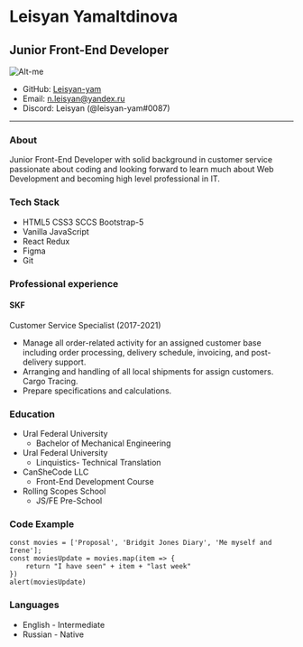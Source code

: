 # Leisyan Yamaltdinova 
## Junior Front-End Developer 

![Alt-me](https://avatars.githubusercontent.com/u/105153778?s=400&u=de90e2c2b3d031f313c2608db2926e1848a42908&v=4)

* GitHub: [Leisyan-yam](https://github.com/Leisyan-yam)
* Email: n.leisyan@yandex.ru
* Discord: Leisyan (@leisyan-yam#0087)

***
### About 
Junior Front-End Developer with solid background in customer service passionate about coding and looking forward to learn much about Web Development and becoming high level professional in IT.

### Tech Stack
* HTML5 CSS3 SCCS Bootstrap-5
* Vanilla JavaScript
* React Redux 
* Figma
* Git

### Professional experience 
#### SKF
Customer Service Specialist (2017-2021)
* Manage all order-related activity for an assigned customer base including order processing, delivery schedule, invoicing, and post-delivery support.
* Arranging and handling of all local shipments for assign customers. Cargo Tracing.
* Prepare specifications and calculations.

### Education 
* Ural Federal University 
    * Bachelor of Mechanical Engineering
* Ural Federal University
    * Linquistics- Technical Translation 
* CanSheCode LLC 
    * Front-End Development Course
* Rolling Scopes School
    * JS/FE Pre-School

### Code Example
```
const movies = ['Proposal', 'Bridgit Jones Diary', 'Me myself and Irene'];
const moviesUpdate = movies.map(item => {
    return "I have seen" + item + "last week"
})
alert(moviesUpdate)
```
### Languages
* English - Intermediate
* Russian - Native
